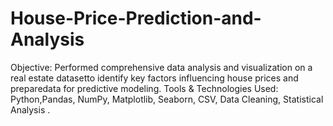 # House-Price-Prediction-and-Analysis
Objective:  Performed comprehensive data analysis and visualization on a real estate datasetto identify key  factors influencing  house prices and preparedata for predictive modeling.  Tools &amp; Technologies Used:  Python,Pandas, NumPy, Matplotlib, Seaborn, CSV, Data Cleaning, Statistical Analysis .
